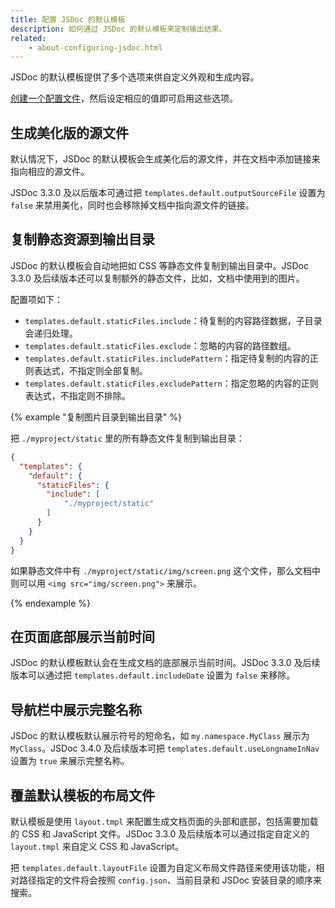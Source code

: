 ```yaml
---
title: 配置 JSDoc 的默认模板
description: 如何通过 JSDoc 的默认模板来定制输出结果。
related:
    - about-configuring-jsdoc.html
---
```


JSDoc 的默认模板提供了多个选项来供自定义外观和生成内容。

[创建一个配置文件][about-config]，然后设定相应的值即可启用这些选项。

[about-config]: about-configuring-jsdoc.html


## 生成美化版的源文件

默认情况下，JSDoc 的默认模板会生成美化后的源文件，并在文档中添加链接来指向相应的源文件。

JSDoc 3.3.0 及以后版本可通过把 `templates.default.outputSourceFile` 设置为 `false` 来禁用美化，同时也会移除掉文档中指向源文件的链接。


## 复制静态资源到输出目录

JSDoc 的默认模板会自动地把如 CSS 等静态文件复制到输出目录中。JSDoc 3.3.0 及后续版本还可以复制额外的静态文件，比如，文档中使用到的图片。

配置项如下：

+ `templates.default.staticFiles.include`：待复制的内容路径数据，子目录会递归处理。
+ `templates.default.staticFiles.exclude`：忽略的内容的路径数组。
+ `templates.default.staticFiles.includePattern`：指定待复制的内容的正则表达式，不指定则全部复制。
+ `templates.default.staticFiles.excludePattern`：指定忽略的内容的正则表达式，不指定则不排除。

{% example "复制图片目录到输出目录" %}

把 `./myproject/static` 里的所有静态文件复制到输出目录：

```json
{
  "templates": {
    "default": {
      "staticFiles": {
        "include": [
        	"./myproject/static"
        ]
      }
    }
  }
}
```

如果静态文件中有 `./myproject/static/img/screen.png` 这个文件，那么文档中则可以用 `<img src="img/screen.png">` 来展示。

{% endexample %}


## 在页面底部展示当前时间

JSDoc 的默认模板默认会在生成文档的底部展示当前时间。JSDoc 3.3.0 及后续版本可以通过把 `templates.default.includeDate` 设置为 `false` 来移除。


## 导航栏中展示完整名称

JSDoc 的默认模板默认展示符号的短命名，如 `my.namespace.MyClass` 展示为 `MyClass`。JSDoc 3.4.0 及后续版本可把 `templates.default.useLongnameInNav` 设置为 `true` 来展示完整名称。


## 覆盖默认模板的布局文件

默认模板是使用 `layout.tmpl` 来配置生成文档页面的头部和底部，包括需要加载的 CSS 和 JavaScript 文件。JSDoc 3.3.0 及后续版本可以通过指定自定义的 `layout.tmpl` 来自定义 CSS 和 JavaScript。

把 `templates.default.layoutFile` 设置为自定义布局文件路径来使用该功能，相对路径指定的文件将会按照 `config.json`、当前目录和 JSDoc 安装目录的顺序来搜索。
